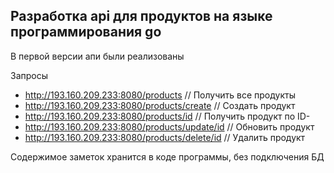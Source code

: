 ## Разработка api для продуктов на языке программирования go

В первой версии апи были реализованы 

  Запросы
- http://193.160.209.233:8080/products          // Получить все продукты
- http://193.160.209.233:8080/products/create  // Создать продукт
- http://193.160.209.233:8080/products/id       // Получить продукт по ID-
- http://193.160.209.233:8080/products/update/id // Обновить продукт
- http://193.160.209.233:8080/products/delete/id // Удалить продукт

Содержимое заметок хранится в коде программы, без подключения БД
